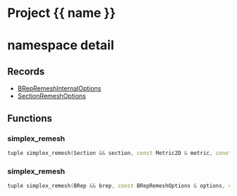 <script setup>
import {useRoute} from 'vitepress'
const {path} = useRoute()
const tokens = path.split('/')
const words = tokens[2].split('-');
for (let i = 0; i < words.length; i++) {
    words[i] = words[i].charAt(0).toUpperCase() + words[i].slice(1);
    words[i] = words[i].replace('geode', 'Geode')
}
const name = words.join('-');
</script>
# Project {{ name }}

# namespace detail



## Records

* [BRepRemeshInternalOptions](BRepRemeshInternalOptions.md)
* [SectionRemeshOptions](SectionRemeshOptions.md)


## Functions

### simplex_remesh

```cpp
tuple simplex_remesh(Section && section, const Metric2D & metric, const SectionRemeshOptions & options)
```


### simplex_remesh

```cpp
tuple simplex_remesh(BRep && brep, const BRepRemeshOptions & options, const BRepRemeshInternalOptions & internal_options)
```




